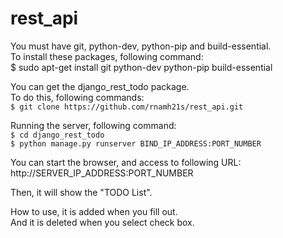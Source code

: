 # rest_api

You must have git, python-dev, python-pip and build-essential.  
To install these packages, following command:  
$ sudo apt-get install git python-dev python-pip build-essential

You can get the django_rest_todo package.  
To do this, following commands:  
`$ git clone https://github.com/rnamh21s/rest_api.git`

Running the server, following command:  
`$ cd django_rest_todo`  
`$ python manage.py runserver BIND_IP_ADDRESS:PORT_NUMBER`

You can start the browser, and access to following URL:  
http://SERVER_IP_ADDRESS:PORT_NUMBER

Then, it will show the "TODO List".

How to use, it is added when you fill out.  
And it is deleted when you select check box.
